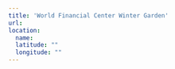 ```yaml
---
title: 'World Financial Center Winter Garden'
url:
location:
  name:
  latitude: ""
  longitude: ""
---
```

